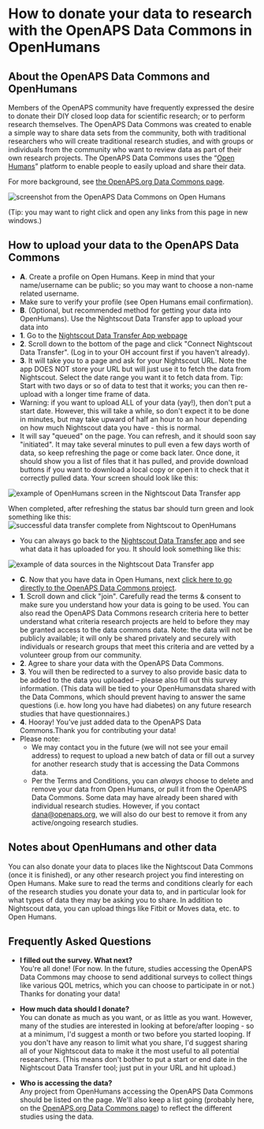 # How to donate your data to research with the OpenAPS Data Commons in OpenHumans

## About the OpenAPS Data Commons and OpenHumans

Members of the OpenAPS community have frequently expressed the desire to donate their DIY closed loop data for scientific research; or to perform research themselves. The OpenAPS Data Commons was created to enable a simple way to share data sets from the community, both with traditional researchers who will create traditional research studies, and with groups or individuals from the community who want to review data as part of their own research projects. The OpenAPS Data Commons uses the “[Open Humans](https://www.openhumans.org/about/)” platform to enable people to easily upload and share their data.

For more background, see [the OpenAPS.org Data Commons page](https://openaps.org/outcomes/data-commons/).

![screenshot from the OpenAPS Data Commons on Open Humans](../Images/OpenAPS_Data_Commons.png)

(Tip: you may want to right click and open any links from this page in new windows.)

## How to upload your data to the OpenAPS Data Commons


* **A**. Create a profile on Open Humans. Keep in mind that your name/username can be public; so you may want to choose a non-name related username.
 * Make sure to verify your profile (see Open Humans email confirmation).
* **B**. (Optional, but recommended  method for getting your data into OpenHumans). Use the Nightscout Data Transfer app to upload your data into 
 * **1**. Go to the [Nightscout Data Transfer App webpage](https://www.openhumans.org/activity/nightscout-data-transfer/)
 * **2**. Scroll down to the bottom of the page and click "Connect Nightscout Data Transfer". (Log in to your OH account first if you haven't already). 
 * **3**. It will take you to a page and ask for your Nightscout URL. Note the app DOES NOT store your URL but will just use it to fetch the data from Nightscout. Select the date range you want it to fetch data from. Tip: Start with two days or so of data to test that it works; you can then re-upload with a longer time frame of data. 
 * Warning: if you want to upload ALL of your data (yay!), then don't put a start date. However, this will take a while, so don't expect it to be done in minutes, but may take upward of half an hour to an hour depending on how much Nightscout data you have - this is normal.
 * It will say "queued" on the page. You can refresh, and it should soon say "initiated". It may take several minutes to pull even a few days worth of data, so keep refreshing the page or come back later. Once done, it should show you a list of files that it has pulled, and provide download buttons if you want to download a local copy or open it to check that it correctly pulled data. Your screen should look like this:
  
  ![example of OpenHumans screen in the Nightscout Data Transfer app](../Images/Example_screen_from_NightscoutDataTransfer_app_while_data_upload_in_progress.png)
  
  When completed, after refreshing the status bar should turn green and look something like this:
  ![successful data transfer complete from Nightscout to OpenHumans](../Images/Successful_data_transfer_complete_screen_in_OpenHumans.png)
 
 * You can always go back to the [Nightscout Data Transfer app](https://www.openhumans.org/activity/nightscout-data-transfer/) and see what data it has uploaded for you. It should look something like this:

![example of data sources in the Nightscout Data Transfer app](../Images/How_data_looks_in_NightscoutDataTransferApp_OpenHumans.png)

* **C**. Now that you have data in Open Humans, next [click here to go directly to the OpenAPS Data Commons project](https://www.openhumans.org/activity/openaps-data-commons/).
 * **1**. Scroll down and click "join". Carefully read the terms & consent to make sure you understand how your data is going to be used. You can also read the OpenAPS Data Commons research criteria here to better understand what criteria research projects are held to before they may be granted access to the data commons data. Note: the data will not be publicly available; it will only be shared privately and securely with individuals or research groups that meet this criteria and are vetted by a volunteer group from our community.
 * **2**. Agree to share your data with the OpenAPS Data Commons.
 * **3**. You will then be redirected to a survey to also provide basic data to be added to the data you uploaded – please also fill out this survey information. (This data will be tied to your OpenHumansdata shared with the Data Commons, which should prevent having to answer the same questions (i.e. how long you have had diabetes) on any future research studies that have questionnaires.)
 * **4**. Hooray! You’ve just added data to the OpenAPS Data Commons.Thank you for contributing your data! 
 * Please note: 
   * We may contact you in the future (we will not see your email address) to request to upload a new batch of data or fill out a survey for another research study that is accessing the Data Commons data.
    * Per the Terms and Conditions, you can *always* choose to delete and remove your data from Open Humans, or pull it from the OpenAPS Data Commons. Some data may have already been shared with individual research studies. However, if you contact dana@openaps.org, we will also do our best to remove it from any active/ongoing research studies.
 
## Notes about OpenHumans and other data

You can also donate your data to places like the Nightscout Data Commons (once it is finished), or any other research project you find interesting on Open Humans. Make sure to read the terms and conditions clearly for each of the research studies you donate your data to, and in particular look for what types of data they may be asking you to share. In addition to Nightscout data, you can upload things like Fitbit or Moves data, etc. to Open Humans. 

## Frequently Asked Questions

* **I filled out the survey. What next?** <br>
You're all done! (For now. In the future, studies accessing the OpenAPS Data Commons may choose to send additional surveys to collect things like various QOL metrics, which you can choose to participate in or not.) Thanks for donating your data!

* **How much data should I donate?** <br>
You can donate as much as you want, or as little as you want. However, many of the studies are interested in looking at before/after looping - so at a minimum, I'd suggest a month or two before you started looping. If you don't have any reason to limit what you share, I'd suggest sharing all of your Nightscout data to make it the most useful to all potential researchers. (This means don't bother to put a start or end date in the Nightscout Data Transfer tool; just put in your URL and hit upload.)

* **Who is accessing the data?**<br>
Any project from OpenHumans accessing the OpenAPS Data Commons should be listed on the page. We'll also keep a list going (probably here, on the [OpenAPS.org Data Commons page](https://openaps.org/outcomes/data-commons/)) to reflect the different studies using the data.

